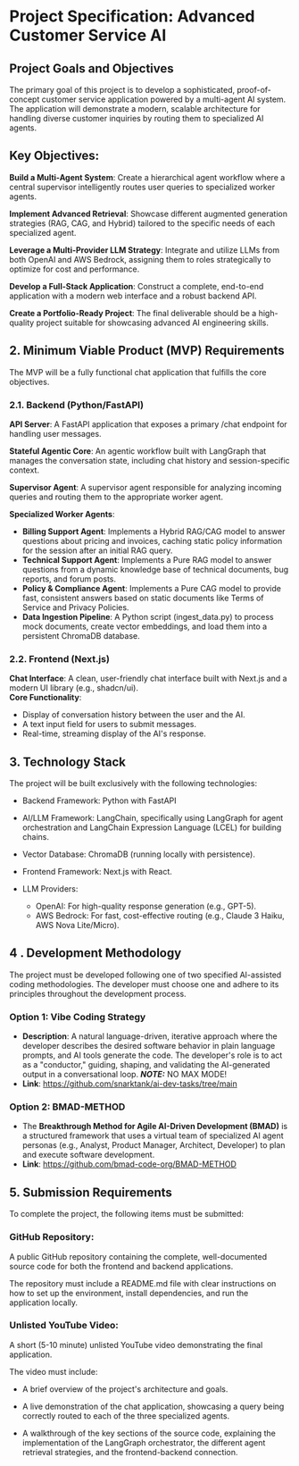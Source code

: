 # Project Specification: Advanced Customer Service AI
## Project Goals and Objectives

The primary goal of this project is to develop a sophisticated, proof-of-concept customer service application powered by a multi-agent AI system. The application will demonstrate a modern, scalable architecture for handling diverse customer inquiries by routing them to specialized AI agents.

## Key Objectives:

**Build a Multi-Agent System**: Create a hierarchical agent workflow where a central supervisor intelligently routes user queries to specialized worker agents.  

**Implement Advanced Retrieval**: Showcase different augmented generation strategies (RAG, CAG, and Hybrid) tailored to the specific needs of each specialized agent.

**Leverage a Multi-Provider LLM Strategy**: Integrate and utilize LLMs from both OpenAI and AWS Bedrock, assigning them to roles strategically to optimize for cost and performance.    

**Develop a Full-Stack Application**: Construct a complete, end-to-end application with a modern web interface and a robust backend API.    

**Create a Portfolio-Ready Project**: The final deliverable should be a high-quality project suitable for showcasing advanced AI engineering skills.

## 2. Minimum Viable Product (MVP) Requirements
The MVP will be a fully functional chat application that fulfills the core objectives.

### 2.1. Backend (Python/FastAPI)

**API Server**: A FastAPI application that exposes a primary /chat endpoint for handling user messages.  

**Stateful Agentic Core**: An agentic workflow built with LangGraph that manages the conversation state, including chat history and session-specific context.  

**Supervisor Agent**: A supervisor agent responsible for analyzing incoming queries and routing them to the appropriate worker agent.   

**Specialized Worker Agents**:
* **Billing Support Agent**: Implements a Hybrid RAG/CAG model to answer questions about pricing and invoices, caching static policy information for the session after an initial RAG query.
* **Technical Support Agent**: Implements a Pure RAG model to answer questions from a dynamic knowledge base of technical documents, bug reports, and forum posts.
* **Policy & Compliance Agent**: Implements a Pure CAG model to provide fast, consistent answers based on static documents like Terms of Service and Privacy Policies.
* **Data Ingestion Pipeline**: A Python script (ingest_data.py) to process mock documents, create vector embeddings, and load them into a persistent ChromaDB database.  

### 2.2. Frontend (Next.js)

**Chat Interface**: A clean, user-friendly chat interface built with Next.js and a modern UI library (e.g., shadcn/ui).    
**Core Functionality**:
* Display of conversation history between the user and the AI.
* A text input field for users to submit messages.
* Real-time, streaming display of the AI's response.

## 3. Technology Stack
The project will be built exclusively with the following technologies:

- Backend Framework: Python with FastAPI    
- AI/LLM Framework: LangChain, specifically using LangGraph for agent orchestration and LangChain Expression Language (LCEL) for building chains.    
- Vector Database: ChromaDB (running locally with persistence).

- Frontend Framework: Next.js with React.    
- LLM Providers:
    - OpenAI: For high-quality response generation (e.g., GPT-5).
    - AWS Bedrock: For fast, cost-effective routing (e.g., Claude 3 Haiku, AWS Nova Lite/Micro).  

## 4 . Development Methodology
The project must be developed following one of two specified AI-assisted coding methodologies. The developer must choose one and adhere to its principles throughout the development process.

### Option 1: Vibe Coding Strategy

- **Description**: A natural language-driven, iterative approach where the developer describes the desired software behavior in plain language prompts, and AI tools generate the code. The developer's role is to act as a "conductor," guiding, shaping, and validating the AI-generated output in a conversational loop. ***NOTE:*** NO MAX MODE! 
- **Link**: https://github.com/snarktank/ai-dev-tasks/tree/main 

### Option 2: BMAD-METHOD

- The **Breakthrough Method for Agile AI-Driven Development (BMAD)** is a structured framework that uses a virtual team of specialized AI agent personas (e.g., Analyst, Product Manager, Architect, Developer) to plan and execute software development. 
- **Link**: https://github.com/bmad-code-org/BMAD-METHOD

## 5. Submission Requirements
To complete the project, the following items must be submitted:

### GitHub Repository:

A public GitHub repository containing the complete, well-documented source code for both the frontend and backend applications.

The repository must include a README.md file with clear instructions on how to set up the environment, install dependencies, and run the application locally.

### Unlisted YouTube Video:

A short (5-10 minute) unlisted YouTube video demonstrating the final application.

The video must include:

- A brief overview of the project's architecture and goals.

- A live demonstration of the chat application, showcasing a query being correctly routed to each of the three specialized agents.

- A walkthrough of the key sections of the source code, explaining the implementation of the LangGraph orchestrator, the different agent retrieval strategies, and the frontend-backend connection.
